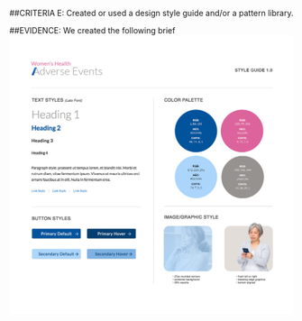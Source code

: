 ##CRITERIA E:
Created or used a design style guide and/or a pattern library.

##EVIDENCE:
We created the following brief ![design style guide](https://github.com/NishConsulting/ADS-I-BPA-Design-Prototype/blob/master/Style%20Guide/Criteria_E_StyleGuide_Nish.jpg)
